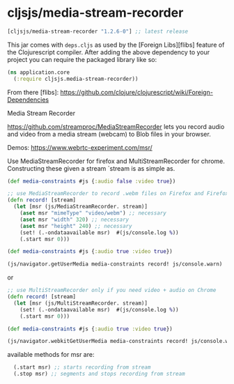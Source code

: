 # cljsjs/media-stream-recorder

[](dependency)
```clojure
[cljsjs/media-stream-recorder "1.2.6-0"] ;; latest release
```
[](/dependency)

This jar comes with `deps.cljs` as used by the [Foreign Libs][flibs] feature
of the Clojurescript compiler. After adding the above dependency to your project
you can require the packaged library like so:

```clojure
(ns application.core
  (:require cljsjs.media-stream-recorder))
```

From there
[flibs]: https://github.com/clojure/clojurescript/wiki/Foreign-Dependencies

Media Stream Recorder

https://github.com/streamproc/MediaStreamRecorder lets you record audio and video
from a media stream (webcam) to Blob files in your browser.

Demos:  https://www.webrtc-experiment.com/msr/

Use MediaStreamRecorder for firefox and MultiStreamRecorder for chrome. Constructing
these given a stream `stream is as simple as.

```clojure
(def media-constraints #js {:audio false :video true})
```

```clojure
;; use MediaStreamRecorder to record .webm files on Firefox and Firefox Mobile (best)
(defn record! [stream]
  (let [msr (js/MediaStreamRecorder. stream)]
    (aset msr "mimeType" "video/webm") ;; necessary
    (aset msr "width" 320) ;; necessary
    (aset msr "height" 240) ;; necessary
    (set! (.-ondataavailable msr)  #(js/console.log %))
    (.start msr 0)))

(def media-constraints #js {:audio true :video true})

(js/navigator.getUserMedia media-constraints record! js/console.warn)
```
or
```clojure
;; use MultiStreamRecorder only if you need video + audio on Chrome
(defn record! [stream]
  (let [msr (js/MultiStreamRecorder. stream)]
    (set! (.-ondataavailable msr)  #(js/console.log %))
    (.start msr 0)))

(def media-constraints #js {:audio true :video true})

(js/navigator.webkitGetUserMedia media-constraints record! js/console.warn)
```

available methods for msr are:

```clojure
  (.start msr) ;; starts recording from stream
  (.stop msr) ;; segments and stops recording from stream
```
